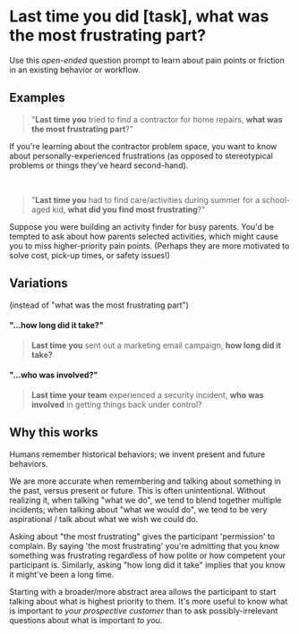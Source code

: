 # Last time you did [task], what was the most frustrating part?
Use this *open-ended* question prompt to learn about pain points or friction in an existing behavior or workflow.  

## Examples

 > "**Last time you** tried to find a contractor for home repairs, **what was the most frustrating part**?"
 
If you're learning about the contractor problem space, you want to know about personally-experienced frustrations (as opposed to stereotypical problems or things they've heard second-hand). 

<br>

> "**Last time you** had to find care/activities during summer for a school-aged kid, **what did you find most frustrating**?"

Suppose you were building an activity finder for busy parents. You'd be tempted to ask about how parents selected activities, which might cause you to miss higher-priority pain points. (Perhaps they are more motivated to solve cost, pick-up times, or safety issues!) 

## Variations
(instead of "what was the most frustrating part")

#### "...how long did it take?" 

> **Last time you** sent out a marketing email campaign, **how long did it take?**

#### "...who was involved?"

> **Last time your team** experienced a security incident, **who was involved** in getting things back under control?

## Why this works
Humans remember historical behaviors; we invent present and future behaviors.

We are more accurate when remembering and talking about something in the past, versus present or future.  This is often unintentional. Without realizing it, when talking "what we do", we tend to blend together multiple incidents; when talking about "what we would do", we tend to be very aspirational / talk about what we wish we could do.

Asking about "the most frustrating" gives the participant 'permission' to complain.  By saying 'the most frustrating' you're admitting that you know something was frustrating regardless of how polite or how competent your participant is.  Similarly, asking "how long did it take" implies that you know it might've been a long time.

Starting with a broader/more abstract area allows the participant to start talking about what is highest priority to them. It's more useful to know what is important *to your prospective customer* than to ask possibly-irrelevant questions about what is important *to you*.
